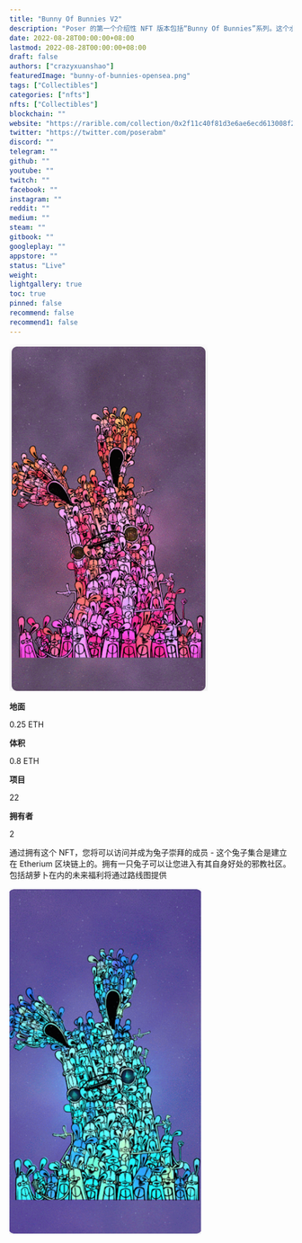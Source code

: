 ```yaml
---
title: "Bunny Of Bunnies V2"
description: "Poser 的第一个介绍性 NFT 版本包括“Bunny Of Bunnies”系列。这个水滴以 Poser 国际公认的涂鸦角色为特色，他们眼中的奖品。"
date: 2022-08-28T00:00:00+08:00
lastmod: 2022-08-28T00:00:00+08:00
draft: false
authors: ["crazyxuanshao"]
featuredImage: "bunny-of-bunnies-opensea.png"
tags: ["Collectibles"]
categories: ["nfts"]
nfts: ["Collectibles"]
blockchain: ""
website: "https://rarible.com/collection/0x2f11c40f81d3e6ae6ecd613008f2ad415aa42c9b"
twitter: "https://twitter.com/poserabm"
discord: ""
telegram: ""
github: ""
youtube: ""
twitch: ""
facebook: ""
instagram: ""
reddit: ""
medium: ""
steam: ""
gitbook: ""
googleplay: ""
appstore: ""
status: "Live"
weight: 
lightgallery: true
toc: true
pinned: false
recommend: false
recommend1: false
---
```

![dasd](dasd.png)

**地面**

0.25 ETH

**体积**

0.8 ETH

**项目**

22

**拥有者**

2

通过拥有这个 NFT，您将可以访问并成为兔子崇拜的成员 - 这个兔子集合是建立在 Etherium 区块链上的。拥有一只兔子可以让您进入有其自身好处的邪教社区。包括胡萝卜在内的未来福利将通过路线图提供



![dwqd](dwqd.png)